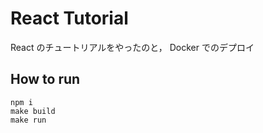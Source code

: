 # React Tutorial

React のチュートリアルをやったのと， Docker でのデプロイ

## How to run

```
npm i
make build
make run
```

